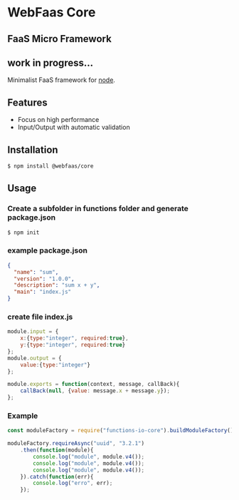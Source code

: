 # WebFaas Core
## FaaS Micro Framework
## work in progress...
Minimalist FaaS framework for [node](http://nodejs.org).

## Features
  * Focus on high performance
  * Input/Output with automatic validation

## Installation
```bash
$ npm install @webfaas/core
```

## Usage
### Create a subfolder in functions folder and generate package.json
```bash
$ npm init
```

### example package.json
```json
{
  "name": "sum",
  "version": "1.0.0",
  "description": "sum x + y",
  "main": "index.js"
}
```

### create file index.js

```javascript
module.input = {
    x:{type:"integer", required:true},
    y:{type:"integer", required:true}
};
module.output = {
    value:{type:"integer"}
};

module.exports = function(context, message, callBack){
    callBack(null, {value: message.x + message.y});
};
```

### Example
```javascript
const moduleFactory = require("functions-io-core").buildModuleFactory();

moduleFactory.requireAsync("uuid", "3.2.1")
    .then(function(module){
        console.log("module", module.v4());
        console.log("module", module.v4());
        console.log("module", module.v4());
    }).catch(function(err){
        console.log("erro", err);
    });
```
